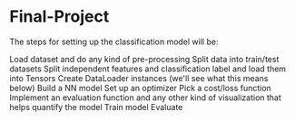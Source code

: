 # Final-Project
The steps for setting up the classification model will be:

Load dataset and do any kind of pre-processing
Split data into train/test datasets
Split independent features and classification label and load them into Tensors
Create DataLoader instances (we'll see what this means below)
Build a NN model
Set up an optimizer
Pick a cost/loss function
Implement an evaluation function and any other kind of visualization that helps quantify the model
Train model
Evaluate
